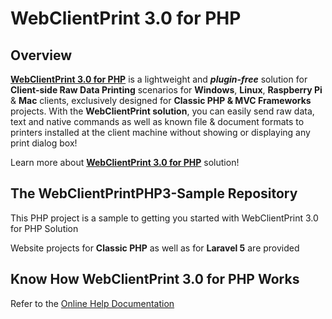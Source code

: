 # WebClientPrint 3.0 for **PHP**

## Overview
[**WebClientPrint 3.0 for PHP**](http://neodynamic.com/products/printing/raw-data/php) is a lightweight and ***plugin-free*** solution for **Client-side Raw Data Printing** scenarios for **Windows**, **Linux**, **Raspberry Pi** & **Mac** clients, exclusively designed for **Classic PHP & MVC Frameworks** projects. With the **WebClientPrint solution**, you can easily send raw data, text and native commands as well as known file & document formats to printers installed at the client machine without showing or displaying any print dialog box!

Learn more about [**WebClientPrint 3.0 for PHP**](http://neodynamic.com/products/printing/raw-data/php/) solution!

## The WebClientPrintPHP3-Sample Repository
This PHP project is a sample to getting you started with WebClientPrint 3.0 for PHP Solution

Website projects for **Classic PHP** as well as for **Laravel 5** are provided

## Know How WebClientPrint 3.0 for PHP Works
Refer to the [Online Help Documentation](http://neodynamic.com/Products/Help/WebClientPrintPHP3.0/index.html)
